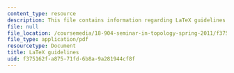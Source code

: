 ```yaml
---
content_type: resource
description: This file contains information regarding LaTeX guidelines.
file: null
file_location: /coursemedia/18-904-seminar-in-topology-spring-2011/f375162fa87571fd6b8a9a281944cf8f_MIT18_904S11_latex.pdf
file_type: application/pdf
resourcetype: Document
title: LaTeX guidelines
uid: f375162f-a875-71fd-6b8a-9a281944cf8f
---
```

